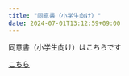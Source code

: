 ```yaml
---
title: "同意書（小学生向け）"
date: 2024-07-01T13:12:59+09:00
---
```

同意書（小学生向け）はこちらです
<!--more-->

[こちら](小学生向け説明書.pdf)



